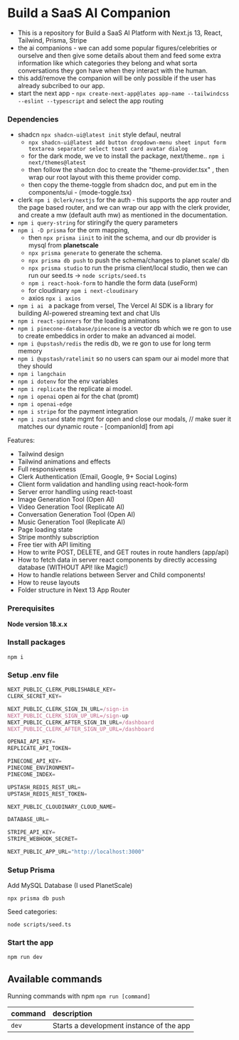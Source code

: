# Build a SaaS AI Companion 

- This is a repository for Build a SaaS AI Platform with Next.js 13, React, Tailwind, Prisma, Stripe 
- the ai companions - we can add some popular figures/celebrities or ourselve and then give some details about them and feed some extra information like which categories they belong and what sorta conversations they gon have when they interact with the human.
- this add/remove the companion will be only possible if the user has already subcribed to our app.
- start the next app - `npx create-next-app@lates app-name --tailwindcss --eslint --typescript` and select the app routing 


### Dependencies 

- shadcn `npx shadcn-ui@latest init` style defaul, neutral
  - `npx shadcn-ui@latest add button dropdown-menu sheet input form textarea separator select toast card avatar dialog`
  - for  the dark mode, we ve to install the package, next/theme.. `npm i next/themes@latest` 
  - then follow the shadcn doc to create the "theme-provider.tsx" , then wrap our root layout with this theme provider comp.
  - then copy the theme-toggle from shadcn doc, and put em in the components/ui - (mode-toggle.tsx)
- clerk `npm i @clerk/nextjs` for the auth - this supports the app router and the page based router, and we can wrap our app with the clerk provider, and create a mw (default auth mw) as mentioned in the documentation.
- `npm i query-string` for stiringify the query parameters
- `npm i -D prisma` for the orm mapping, 
  - then `npx prisma iinit` to init the schema, and our db provider is mysql from **planetscale**
  - `npx prisma generate` to generate the schema.
  - `npx prisma db push` to push the schema/changes to planet scale/ db
  - `npx prisma studio` to run the prisma client/local studio, then we can run our seed.ts -> `node scripts/seed.ts`
  - `npm i react-hook-form` to handle the form data (useForm)
  - for cloudinary `npm i next-cloudinary` 
  - axios `npx i axios`
- `npm i ai ` a package from versel, The Vercel AI SDK is a library for building AI-powered streaming text and chat UIs
- `npm i react-spinners` for the loading animations
- `npm i pinecone-database/pinecone` is a vector db which we re gon to use to create embeddics in order to make an advanced ai model.
- `npm i @upstash/redis` the redis db, we re gon to use for long term memory
- `npm i @upstash/ratelimit` so no users can spam our ai model more that they should
- `npm i langchain` 
- `npm i dotenv` for the env variables
- `npm i replicate` the replicate ai model.
- `npm i openai` open ai for the chat (promt)
- `npm i openai-edge`
- `npm i stripe` for the payment integration
- `npm i zustand` state mgmt for open and close our modals,  // make suer it matches our dynamic route - [companionId] from api

Features:

- Tailwind design
- Tailwind animations and effects
- Full responsiveness
- Clerk Authentication (Email, Google, 9+ Social Logins)
- Client form validation and handling using react-hook-form
- Server error handling using react-toast
- Image Generation Tool (Open AI)
- Video Generation Tool (Replicate AI)
- Conversation Generation Tool (Open AI)
- Music Generation Tool (Replicate AI)
- Page loading state
- Stripe monthly subscription
- Free tier with API limiting
- How to write POST, DELETE, and GET routes in route handlers (app/api)
- How to fetch data in server react components by directly accessing database (WITHOUT API! like Magic!)
- How to handle relations between Server and Child components!
- How to reuse layouts
- Folder structure in Next 13 App Router

### Prerequisites

**Node version 18.x.x**



### Install packages

```shell
npm i
```

### Setup .env file


```js
NEXT_PUBLIC_CLERK_PUBLISHABLE_KEY=
CLERK_SECRET_KEY=

NEXT_PUBLIC_CLERK_SIGN_IN_URL=/sign-in
NEXT_PUBLIC_CLERK_SIGN_UP_URL=/sign-up
NEXT_PUBLIC_CLERK_AFTER_SIGN_IN_URL=/dashboard
NEXT_PUBLIC_CLERK_AFTER_SIGN_UP_URL=/dashboard

OPENAI_API_KEY=
REPLICATE_API_TOKEN=

PINECONE_API_KEY=
PINECONE_ENVIRONMENT=
PINECONE_INDEX=

UPSTASH_REDIS_REST_URL=
UPSTASH_REDIS_REST_TOKEN=

NEXT_PUBLIC_CLOUDINARY_CLOUD_NAME=

DATABASE_URL=

STRIPE_API_KEY=
STRIPE_WEBHOOK_SECRET=

NEXT_PUBLIC_APP_URL="http://localhost:3000"
```

### Setup Prisma

Add MySQL Database (I used PlanetScale)

```shell
npx prisma db push

```

Seed categories:
```shell
node scripts/seed.ts
```

### Start the app

```shell
npm run dev
```

## Available commands

Running commands with npm `npm run [command]`

| command         | description                              |
| :-------------- | :--------------------------------------- |
| `dev`           | Starts a development instance of the app |
